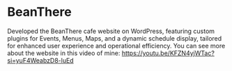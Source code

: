 # BeanThere
Developed the BeanThere cafe website on WordPress, featuring custom plugins for Events, Menus, Maps, and a dynamic schedule display, tailored for enhanced user experience and operational efficiency.
You can see more about the website in this video of mine: https://youtu.be/KFZN4yjWTac?si=yuF4WeabzD8-luEd
